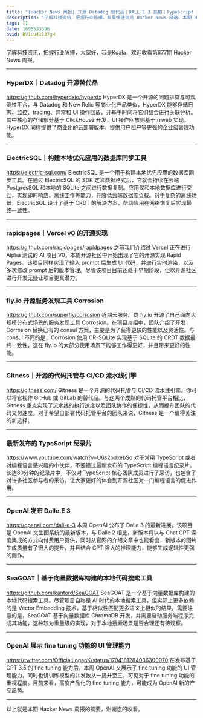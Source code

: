 ```yaml
---
title: "[Hacker News 周报] 开源 Datadog 替代品；DALL·E 3 亮相；TypeScript 纪录片"
description: "了解科技资讯，把握行业脉搏。每周快速浏览 Hacker News 精选。本期 Hacker Newsletter 地址：https://mailchi.mp/hackernewsletter/670"
tags: []
date: 1695533396
bvid: BV1uu41137gH
---
```

了解科技资讯，把握行业脉搏，大家好，我是Koala，欢迎收看第677期 Hacker News 周报。

---

### HyperDX｜Datadog 开源替代品
https://github.com/hyperdxio/hyperdx
HyperDX 是一个开源的问题排查与可观测性平台，与 Datadog 和 New Relic 等商业化产品类似，HyperDX 能够存储日志、监控、tracing、异常和 UI 操作回放，并基于时间将它们结合进行关联分析。其中核心的存储部分基于 ClickHouse 开发，UI 操作回放则基于 rrweb 实现。HyperDX 同样提供了商业化的云部署版本，提供用户租户等更强的企业级管理功能。

---

### ElectricSQL｜构建本地优先应用的数据库同步工具
https://electric-sql.com/
ElectricSQL 是一个用于构建本地优先应用的数据库同步工具。在通过 ElectricSQL 的 SDK 定义数据格式后，它就会持续在云端 PostgresSQL 和本地的 SQLite 之间进行数据复制。应用仅和本地数据库进行交互，实现即时响应、离线工作等能力，并降低云端数据库负载。对于复杂的离线场景，ElectricSQL 设计了基于 CRDT 的解决方案，帮助应用在网络恢复后实现最终一致性。

---

### rapidpages｜Vercel v0 的开源实现
https://github.com/rapidpages/rapidpages
之前我们介绍过 Vercel 正在进行 Alpha 测试的 AI 项目 V0，本周开源社区中开始出现了它的开源实现 Rapid Pages。该项目同样实现了输入 prompt 后生成 UI 代码，并进行实时渲染，以及多次修改 prompt 后的版本管理。尽管该项目目前还处于早期阶段，但以开源社区进行开发无疑让项目更具潜力。

---

### fly.io 开源服务发现工具 Corrosion
https://github.com/superfly/corrosion
近期云服务厂商 fly.io 开源了自己面向大规模分布式场景的服务发现工具 Corrosion。在项目介绍中，团队介绍了开发 Corrosion 替换已有的 consul 方案，主要是为了获得更快的性能以及灵活性。与 consul 不同的是，Corrosion 使用 CR-SQLite 实现基于 SQLite 的 CRDT 数据最终一致性，这在 fly.io 的大部分使用场景下能够工作得更好，并且带来更好的性能。

---

### Gitness｜开源的代码托管与 CI/CD 流水线引擎
https://gitness.com/
Gitness 是一个开源的代码托管与 CI/CD 流水线引擎。你可以将它视作 GitHub 或 GitLab 的替代品。与这两个成熟的代码托管平台相比，Gitness 重点实现了流水线的执行速度以及团队协作的便捷性，从而提升团队的代码交付速度。对于希望自部署代码托管平台的团队来说，Gitness 是一个值得关注的新选择。

---

### 最新发布的 TypeScript 纪录片
https://www.youtube.com/watch?v=U6s2pdxebSo
对于常用 TypeScript 或者对编程语言感兴趣的小伙伴，不要错过最新发布的 TypeScript 编程语言纪录片。长达80分钟的纪录片中，不仅对 TypeScript 核心团队成员进行了采访，也包含了对许多社区参与者的采访，让大家更好的体会到开源社区对一门编程语言的促进作用。

---

### OpenAI 发布 Dalle.E 3
https://openai.com/dall-e-3
本周 OpenAI 公布了 Dalle 3 的最新进展。该项目是 OpenAI 文生图系统的最新版本，与 Dalle 2 相比，新版本将以与 Chat GPT 深度集成的方式向付费用户提供，同时从官网的介绍文章中也能看出，新版本的图片生成质量有了很大的提升，并且结合 GPT 强大的推理能力，能够生成逻辑性更强的画作。

---

### SeaGOAT｜基于向量数据库构建的本地代码搜索工具
https://github.com/kantord/SeaGOAT
SeaGOAT 是一个基于向量数据库构建的本地代码搜索工具。尽管项目自称是 AI 时代的本地搜索工具，但实际上更多依赖的是 Vector Embedding 技术，基于相似性匹配更多语义上相似的结果。需要注意的是，SeaGOAT 基于向量数据库 ChromaDB 开发，并需要启动服务端程序完成其功能，这种较为重量级的实现，对于本地搜索场景是否合理还有待观察。

---

### OpenAI 展示 fine tuning 功能的 UI 管理能力
https://twitter.com/OfficialLoganK/status/1704181284036300970
在发布基于 GPT 3.5 的 fine tuning 能力后，本周 OpenAI 又展示了 fine tuning 功能的 UI 管理能力，同时也讲训练模型的并发数从一提升至三，可见对于 fine tuning 功能的重视程度。目前来看，高度产品化的 fine tuning 能力，可能成为 OpenAI 新的产品趋势。

---

以上就是本期 Hacker News 周报的摘要，谢谢您的收看。

